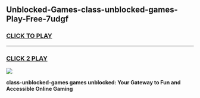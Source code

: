 
## Unblocked-Games-class-unblocked-games-Play-Free-7udgf
<h3>
<a href="https://premium76.site?title=class-unblocked-games&ref=23A">CLICK TO PLAY</a></h3>
<hr>

<h3>
<a href="https://premium76.site?title=class-unblocked-games&ref=23A">CLICK 2 PLAY</a>
  
</h3>

<a href="https://premium76.site?title=class-unblocked-games&ref=23A"><img src="https://clearcache.store/games.png"></a>


**class-unblocked-games games unblocked: Your Gateway to Fun and Accessible Online Gaming**
